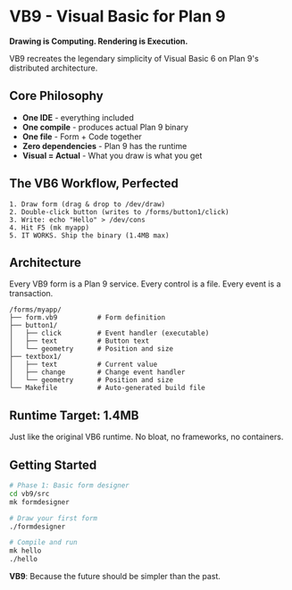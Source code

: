 # VB9 - Visual Basic for Plan 9

**Drawing is Computing. Rendering is Execution.**

VB9 recreates the legendary simplicity of Visual Basic 6 on Plan 9's distributed architecture.

## Core Philosophy

- **One IDE** - everything included
- **One compile** - produces actual Plan 9 binary  
- **One file** - Form + Code together
- **Zero dependencies** - Plan 9 has the runtime
- **Visual = Actual** - What you draw is what you get

## The VB6 Workflow, Perfected

```
1. Draw form (drag & drop to /dev/draw)
2. Double-click button (writes to /forms/button1/click)
3. Write: echo "Hello" > /dev/cons
4. Hit F5 (mk myapp)
5. IT WORKS. Ship the binary (1.4MB max)
```

## Architecture

Every VB9 form is a Plan 9 service. Every control is a file. Every event is a transaction.

```
/forms/myapp/
├── form.vb9          # Form definition
├── button1/
│   ├── click         # Event handler (executable)
│   ├── text          # Button text
│   └── geometry      # Position and size
├── textbox1/
│   ├── text          # Current value
│   ├── change        # Change event handler
│   └── geometry      # Position and size
└── Makefile          # Auto-generated build file
```

## Runtime Target: 1.4MB

Just like the original VB6 runtime. No bloat, no frameworks, no containers.

## Getting Started

```bash
# Phase 1: Basic form designer
cd vb9/src
mk formdesigner

# Draw your first form
./formdesigner

# Compile and run
mk hello
./hello
```

**VB9**: Because the future should be simpler than the past.